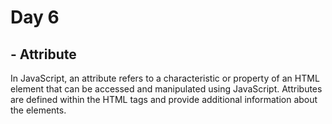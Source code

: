# Day 6
## - Attribute 
In JavaScript, an attribute refers to a characteristic or property of an HTML element that can be accessed and manipulated using JavaScript. Attributes are defined within the HTML tags and provide additional information about the elements.
